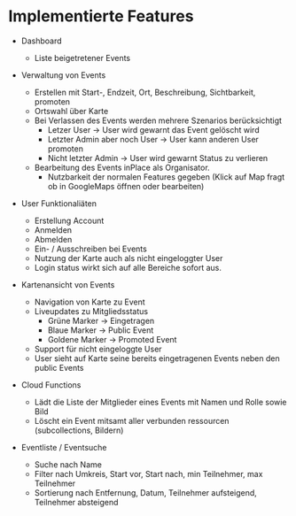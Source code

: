 # Implementierte Features

- Dashboard
    - Liste beigetretener Events

- Verwaltung von Events
    - Erstellen mit Start-, Endzeit, Ort, Beschreibung, Sichtbarkeit, promoten
    - Ortswahl über Karte
    - Bei Verlassen des Events werden mehrere Szenarios berücksichtigt
      - Letzer User -> User wird gewarnt das Event gelöscht wird
      - Letzter Admin aber noch User -> User kann anderen User promoten
      - Nicht letzter Admin -> User wird gewarnt Status zu verlieren
    - Bearbeitung des Events inPlace als Organisator.
      - Nutzbarkeit der normalen Features gegeben (Klick auf Map fragt ob in GoogleMaps öffnen oder bearbeiten)

- User Funktionaliäten
    - Erstellung Account
    - Anmelden
    - Abmelden
    - Ein- / Ausschreiben bei Events
    - Nutzung der Karte auch als nicht eingeloggter User
    - Login status wirkt sich auf alle Bereiche sofort aus.

- Kartenansicht von Events
    - Navigation von Karte zu Event
    - Liveupdates zu Mitgliedsstatus
      - Grüne Marker -> Eingetragen
      - Blaue Marker -> Public Event
      - Goldene Marker -> Promoted Event
    - Support für nicht eingeloggte User
    - User sieht auf Karte seine bereits eingetragenen Events neben den public Events

- Cloud Functions
  - Lädt die Liste der Mitglieder eines Events mit Namen und Rolle sowie Bild
  - Löscht ein Event mitsamt aller verbunden ressourcen (subcollections, Bildern)

- Eventliste / Eventsuche
    - Suche nach Name
    - Filter nach Umkreis, Start vor, Start nach, min Teilnehmer, max Teilnehmer
    - Sortierung nach Entfernung, Datum, Teilnehmer aufsteigend, Teilnehmer absteigend

